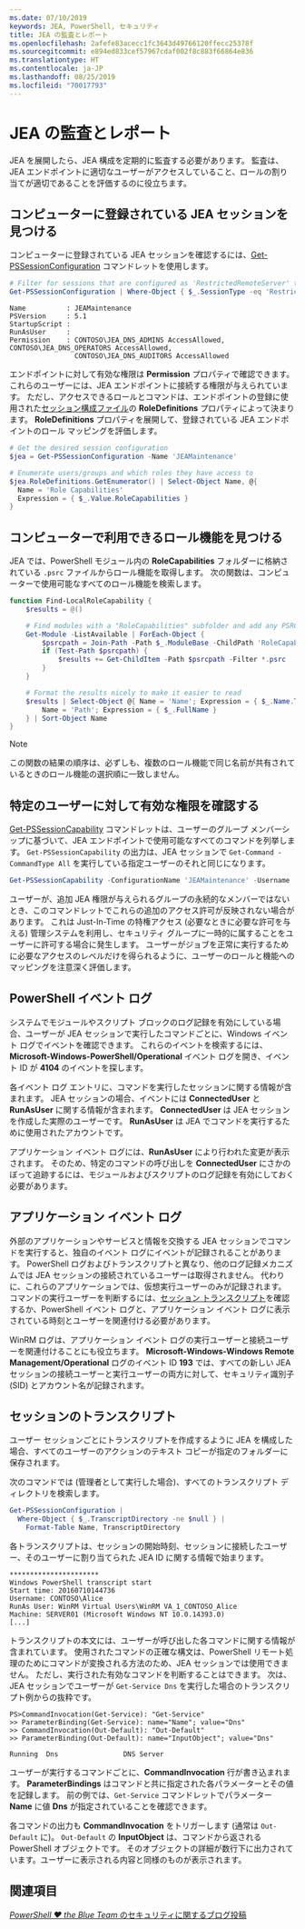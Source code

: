 ```yaml
---
ms.date: 07/10/2019
keywords: JEA, PowerShell, セキュリティ
title: JEA の監査とレポート
ms.openlocfilehash: 2afefe83acecc1fc3643d49766120ffecc25378f
ms.sourcegitcommit: e894ed833cef57967cdaf002f8c883f66864e836
ms.translationtype: HT
ms.contentlocale: ja-JP
ms.lasthandoff: 08/25/2019
ms.locfileid: "70017793"
---
```

# <a name="auditing-and-reporting-on-jea"></a>JEA の監査とレポート

JEA を展開したら、JEA 構成を定期的に監査する必要があります。 監査は、JEA エンドポイントに適切なユーザーがアクセスしていること、ロールの割り当てが適切であることを評価するのに役立ちます。

## <a name="find-registered-jea-sessions-on-a-machine"></a>コンピューターに登録されている JEA セッションを見つける

コンピューターに登録されている JEA セッションを確認するには、[Get-PSSessionConfiguration](/powershell/module/microsoft.powershell.core/get-pssessionconfiguration) コマンドレットを使用します。

```powershell
# Filter for sessions that are configured as 'RestrictedRemoteServer' to find JEA-like session configurations
Get-PSSessionConfiguration | Where-Object { $_.SessionType -eq 'RestrictedRemoteServer' }
```

```Output
Name          : JEAMaintenance
PSVersion     : 5.1
StartupScript :
RunAsUser     :
Permission    : CONTOSO\JEA_DNS_ADMINS AccessAllowed, CONTOSO\JEA_DNS_OPERATORS AccessAllowed,
                CONTOSO\JEA_DNS_AUDITORS AccessAllowed
```

エンドポイントに対して有効な権限は **Permission** プロパティで確認できます。 これらのユーザーには、JEA エンドポイントに接続する権限が与えられています。 ただし、アクセスできるロールとコマンドは、エンドポイントの登録に使用された[セッション構成ファイル](session-configurations.md)の **RoleDefinitions** プロパティによって決まります。 **RoleDefinitions** プロパティを展開して、登録されている JEA エンドポイントのロール マッピングを評価します。

```powershell
# Get the desired session configuration
$jea = Get-PSSessionConfiguration -Name 'JEAMaintenance'

# Enumerate users/groups and which roles they have access to
$jea.RoleDefinitions.GetEnumerator() | Select-Object Name, @{
  Name = 'Role Capabilities'
  Expression = { $_.Value.RoleCapabilities }
}
```

## <a name="find-available-role-capabilities-on-the-machine"></a>コンピューターで利用できるロール機能を見つける

JEA では、PowerShell モジュール内の **RoleCapabilities** フォルダーに格納されている `.psrc` ファイルからロール機能を取得します。 次の関数は、コンピューターで使用可能なすべてのロール機能を検索します。

```powershell
function Find-LocalRoleCapability {
    $results = @()

    # Find modules with a "RoleCapabilities" subfolder and add any PSRC files to the result set
    Get-Module -ListAvailable | ForEach-Object {
        $psrcpath = Join-Path -Path $_.ModuleBase -ChildPath 'RoleCapabilities'
        if (Test-Path $psrcpath) {
            $results += Get-ChildItem -Path $psrcpath -Filter *.psrc
        }
    }

    # Format the results nicely to make it easier to read
    $results | Select-Object @{ Name = 'Name'; Expression = { $_.Name.TrimEnd('.psrc') }}, @{
        Name = 'Path'; Expression = { $_.FullName }
    } | Sort-Object Name
}
```

> [!NOTE]
> この関数の結果の順序は、必ずしも、複数のロール機能で同じ名前が共有されているときのロール機能の選択順に一致しません。

## <a name="check-effective-rights-for-a-specific-user"></a>特定のユーザーに対して有効な権限を確認する

[Get-PSSessionCapability](/powershell/module/microsoft.powershell.core/Get-PSSessionCapability) コマンドレットは、ユーザーのグループ メンバーシップに基づいて、JEA エンドポイントで使用可能なすべてのコマンドを列挙します。
`Get-PSSessionCapability` の出力は、JEA セッションで `Get-Command -CommandType All` を実行している指定ユーザーのそれと同じになります。

```powershell
Get-PSSessionCapability -ConfigurationName 'JEAMaintenance' -Username 'CONTOSO\Alice'
```

ユーザーが、追加 JEA 権限が与えられるグループの永続的なメンバーではないとき、このコマンドレットでこれらの追加のアクセス許可が反映されない場合があります。 これは Just-In-Time の特権アクセス (必要なときに必要な許可を与える) 管理システムを利用し、セキュリティ グループに一時的に属することをユーザーに許可する場合に発生します。 ユーザーがジョブを正常に実行するために必要なアクセスのレベルだけを得られるように、ユーザーのロールと機能へのマッピングを注意深く評価します。

## <a name="powershell-event-logs"></a>PowerShell イベント ログ

システムでモジュールやスクリプト ブロックのログ記録を有効にしている場合、ユーザーが JEA セッションで実行したコマンドごとに、Windows イベント ログでイベントを確認できます。 これらのイベントを検索するには、**Microsoft-Windows-PowerShell/Operational** イベント ログを開き、イベント ID が **4104** のイベントを探します。

各イベント ログ エントリに、コマンドを実行したセッションに関する情報が含まれます。 JEA セッションの場合、イベントには **ConnectedUser** と **RunAsUser** に関する情報が含まれます。 **ConnectedUser** は JEA セッションを作成した実際のユーザーです。 **RunAsUser** は JEA でコマンドを実行するために使用されたアカウントです。

アプリケーション イベント ログには、**RunAsUser** により行われた変更が表示されます。 そのため、特定のコマンドの呼び出しを **ConnectedUser** にさかのぼって追跡するには、モジュールおよびスクリプトのログ記録を有効にしておく必要があります。

## <a name="application-event-logs"></a>アプリケーション イベント ログ

外部のアプリケーションやサービスと情報を交換する JEA セッションでコマンドを実行すると、独自のイベント ログにイベントが記録されることがあります。 PowerShell ログおよびトランスクリプトと異なり、他のログ記録メカニズムでは JEA セッションの接続されているユーザーは取得されません。 代わりに、これらのアプリケーションでは、仮想実行ユーザーのみが記録されます。
コマンドの実行ユーザーを判断するには、[セッション トランスクリプト](#session-transcripts)を確認するか、PowerShell イベント ログと、アプリケーション イベント ログに表示されている時刻とユーザーを関連付ける必要があります。

WinRM ログは、アプリケーション イベント ログの実行ユーザーと接続ユーザーを関連付けることにも役立ちます。 **Microsoft-Windows-Windows Remote Management/Operational** ログのイベント ID **193** では、すべての新しい JEA セッションの接続ユーザーと実行ユーザーの両方に対して、セキュリティ識別子 (SID) とアカウント名が記録されます。

## <a name="session-transcripts"></a>セッションのトランスクリプト

ユーザー セッションごとにトランスクリプトを作成するように JEA を構成した場合、すべてのユーザーのアクションのテキスト コピーが指定のフォルダーに保存されます。

次のコマンドでは (管理者として実行した場合)、すべてのトランスクリプト ディレクトリを検索します。

```powershell
Get-PSSessionConfiguration |
  Where-Object { $_.TranscriptDirectory -ne $null } |
    Format-Table Name, TranscriptDirectory
```

各トランスクリプトは、セッションの開始時刻、セッションに接続したユーザー、そのユーザーに割り当てられた JEA ID に関する情報で始まります。

```
**********************
Windows PowerShell transcript start
Start time: 20160710144736
Username: CONTOSO\Alice
RunAs User: WinRM Virtual Users\WinRM VA_1_CONTOSO_Alice
Machine: SERVER01 (Microsoft Windows NT 10.0.14393.0)
[...]
```

トランスクリプトの本文には、ユーザーが呼び出した各コマンドに関する情報が含まれています。 使用されたコマンドの正確な構文は、PowerShell リモート処理のためにコマンドが変換される方法のため、JEA セッションでは使用できません。 ただし、実行された有効なコマンドを判断することはできます。 次は、JEA セッションでユーザーが `Get-Service Dns` を実行した場合のトランスクリプト例からの抜粋です。

```
PS>CommandInvocation(Get-Service): "Get-Service"
>> ParameterBinding(Get-Service): name="Name"; value="Dns"
>> CommandInvocation(Out-Default): "Out-Default"
>> ParameterBinding(Out-Default): name="InputObject"; value="Dns"

Running  Dns                DNS Server
```

ユーザーが実行するコマンドごとに、**CommandInvocation** 行が書き込まれます。 **ParameterBindings** はコマンドと共に指定された各パラメーターとその値を記録します。 前の例では、`Get-Service` コマンドレットでパラメーター **Name** に値 **Dns** が指定されていることを確認できます。

各コマンドの出力も **CommandInvocation** をトリガーします (通常は `Out-Default` に)。 `Out-Default` の **InputObject** は、コマンドから返される PowerShell オブジェクトです。 そのオブジェクトの詳細が数行下に出力されています。ユーザーに表示される内容と同様のものが表示されます。

## <a name="see-also"></a>関連項目

[*PowerShell ♥ the Blue Team* のセキュリティに関するブログ投稿](https://devblogs.microsoft.com/powershell/powershell-the-blue-team/)
